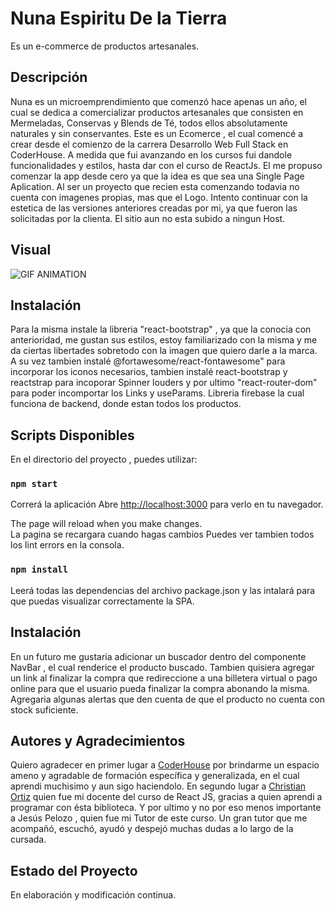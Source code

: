 # Nuna Espiritu De la Tierra
Es un e-commerce de productos artesanales.
## Descripción

Nuna es un microemprendimiento que comenzó hace apenas un año, el cual se dedica a comercializar productos artesanales que consisten en Mermeladas, Conservas y Blends de Té, todos ellos absolutamente naturales y sin conservantes.
Este es un Ecomerce , el cual comencé a crear desde el comienzo de la carrera Desarrollo Web Full Stack en CoderHouse. A medida que fui avanzando en los cursos fui dandole funcionalidades y estilos, hasta dar con el curso de ReactJs. El me propuso comenzar la app desde cero ya que la idea es que sea una Single Page Aplication.
Al ser un proyecto que recien esta comenzando todavia no cuenta con imagenes propias, mas que el Logo. Intento continuar con la estetica de las versiones anteriores creadas por mi, ya que fueron las solicitadas por la clienta. El sitio aun no esta subido a ningun Host.

## Visual

![GIF ANIMATION](public/Animation.gif)

## Instalación
Para la misma instale la libreria "react-bootstrap" , ya que la conocia con anterioridad, me gustan sus estilos, estoy familiarizado con la misma y me da ciertas libertades sobretodo con la imagen que quiero darle a la marca. A su vez tambien instalé @fortawesome/react-fontawesome" para incorporar los iconos necesarios, tambien instalé react-bootstrap y reactstrap para incoporar Spinner louders y por ultimo "react-router-dom" para poder incomportar los Links y useParams. Libreria firebase la cual funciona de backend, donde estan todos los productos.

## Scripts Disponibles

En el directorio del proyecto , puedes utilizar:

### `npm start`

Correrá la aplicación
Abre [http://localhost:3000](http://localhost:3000) para verlo en tu navegador.

The page will reload when you make changes.\
La pagina se recargara cuando hagas cambios
Puedes ver tambien todos los lint errors en la consola.


### `npm install`

Leerá todas las dependencias del archivo package.json y las intalará para que puedas visualizar correctamente la SPA.


## Instalación

En un futuro me gustaria adicionar un buscador dentro del componente NavBar , el cual renderice el producto buscado. Tambien quisiera agregar un link al finalizar la compra que redireccione a una billetera virtual o pago online para que el usuario pueda finalizar la compra abonando la misma. Agregaria algunas alertas que den cuenta de que el producto no cuenta con stock suficiente.

## Autores y Agradecimientos

Quiero agradecer en primer lugar a [CoderHouse](https://www.coderhouse.com/) por brindarme un espacio ameno y agradable de formación específica y generalizada, en el cual aprendi muchisimo y aun sigo haciendolo.
En segundo lugar a [Christian Ortiz](https://github.com/cortiz2894) quien fue mi docente del curso de React JS, gracias a quien aprendi a programar con ésta biblioteca.
Y por ultimo y no por eso menos importante a Jesús Pelozo , quien fue mi Tutor de este curso. Un gran tutor que me acompañó, escuchó, ayudó y despejó muchas dudas a lo largo de la cursada.

## Estado del Proyecto

En elaboración y modificación continua.
